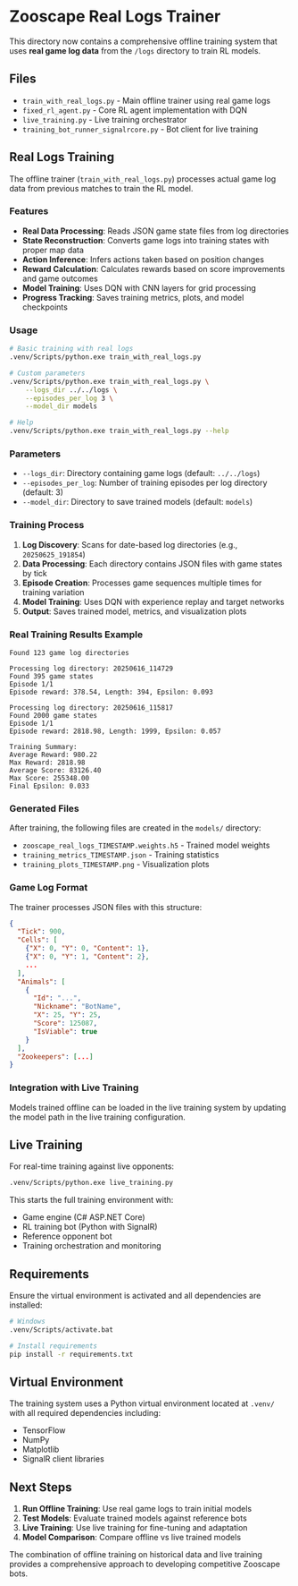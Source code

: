 # Zooscape Real Logs Trainer

This directory now contains a comprehensive offline training system that uses **real game log data** from the `/logs` directory to train RL models.

## Files

- `train_with_real_logs.py` - Main offline trainer using real game logs
- `fixed_rl_agent.py` - Core RL agent implementation with DQN
- `live_training.py` - Live training orchestrator 
- `training_bot_runner_signalrcore.py` - Bot client for live training

## Real Logs Training

The offline trainer (`train_with_real_logs.py`) processes actual game log data from previous matches to train the RL model.

### Features

- **Real Data Processing**: Reads JSON game state files from log directories
- **State Reconstruction**: Converts game logs into training states with proper map data
- **Action Inference**: Infers actions taken based on position changes
- **Reward Calculation**: Calculates rewards based on score improvements and game outcomes
- **Model Training**: Uses DQN with CNN layers for grid processing
- **Progress Tracking**: Saves training metrics, plots, and model checkpoints

### Usage

```bash
# Basic training with real logs
.venv/Scripts/python.exe train_with_real_logs.py

# Custom parameters
.venv/Scripts/python.exe train_with_real_logs.py \
    --logs_dir ../../logs \
    --episodes_per_log 3 \
    --model_dir models

# Help
.venv/Scripts/python.exe train_with_real_logs.py --help
```

### Parameters

- `--logs_dir`: Directory containing game logs (default: `../../logs`)
- `--episodes_per_log`: Number of training episodes per log directory (default: 3)
- `--model_dir`: Directory to save trained models (default: `models`)

### Training Process

1. **Log Discovery**: Scans for date-based log directories (e.g., `20250625_191854`)
2. **Data Processing**: Each directory contains JSON files with game states by tick
3. **Episode Creation**: Processes game sequences multiple times for training variation
4. **Model Training**: Uses DQN with experience replay and target networks
5. **Output**: Saves trained model, metrics, and visualization plots

### Real Training Results Example

```
Found 123 game log directories

Processing log directory: 20250616_114729
Found 395 game states
Episode 1/1
Episode reward: 378.54, Length: 394, Epsilon: 0.093

Processing log directory: 20250616_115817
Found 2000 game states
Episode 1/1
Episode reward: 2818.98, Length: 1999, Epsilon: 0.057

Training Summary:
Average Reward: 980.22
Max Reward: 2818.98
Average Score: 83126.40
Max Score: 255348.00
Final Epsilon: 0.033
```

### Generated Files

After training, the following files are created in the `models/` directory:

- `zooscape_real_logs_TIMESTAMP.weights.h5` - Trained model weights
- `training_metrics_TIMESTAMP.json` - Training statistics
- `training_plots_TIMESTAMP.png` - Visualization plots

### Game Log Format

The trainer processes JSON files with this structure:

```json
{
  "Tick": 900,
  "Cells": [
    {"X": 0, "Y": 0, "Content": 1},
    {"X": 0, "Y": 1, "Content": 2},
    ...
  ],
  "Animals": [
    {
      "Id": "...",
      "Nickname": "BotName",
      "X": 25, "Y": 25,
      "Score": 125087,
      "IsViable": true
    }
  ],
  "Zookeepers": [...]
}
```

### Integration with Live Training

Models trained offline can be loaded in the live training system by updating the model path in the live training configuration.

## Live Training

For real-time training against live opponents:

```bash
.venv/Scripts/python.exe live_training.py
```

This starts the full training environment with:
- Game engine (C# ASP.NET Core)
- RL training bot (Python with SignalR)
- Reference opponent bot
- Training orchestration and monitoring

## Requirements

Ensure the virtual environment is activated and all dependencies are installed:

```bash
# Windows
.venv/Scripts/activate.bat

# Install requirements
pip install -r requirements.txt
```

## Virtual Environment

The training system uses a Python virtual environment located at `.venv/` with all required dependencies including:
- TensorFlow
- NumPy 
- Matplotlib
- SignalR client libraries

## Next Steps

1. **Run Offline Training**: Use real game logs to train initial models
2. **Test Models**: Evaluate trained models against reference bots
3. **Live Training**: Use live training for fine-tuning and adaptation
4. **Model Comparison**: Compare offline vs live trained models

The combination of offline training on historical data and live training provides a comprehensive approach to developing competitive Zooscape bots. 
